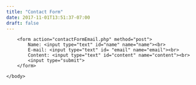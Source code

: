 ```yaml
---
title: "Contact Form"
date: 2017-11-01T13:51:37-07:00
draft: false
---
```


<html>
    <body>

        <form action="contactFormEmail.php" method="post">
            Name: <input type="text" id="name" name="name"><br>
            E-mail: <input type="text" id= "email" name="email"><br>
            Content: <input type="text" id="content" name="content"><br>
            <input type="submit">
        </form>

    </body>
</html>